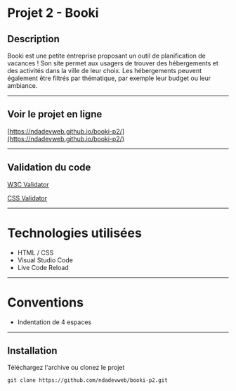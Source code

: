 # Projet 2 - Booki

## Description

Booki est une petite entreprise proposant un outil de planification de vacances ! Son site permet aux usagers de trouver des hébergements et des activités dans la ville de leur choix. Les hébergements peuvent également être filtrés par thématique, par exemple leur budget ou leur ambiance.

---

## Voir le projet en ligne

[https://ndadevweb.github.io/booki-p2/](https://ndadevweb.github.io/booki-p2/)

---

## Validation du code

[W3C Validator](https://validator.w3.org/nu/?doc=https%3A%2F%2Fndadevweb.github.io%2Fbooki-p2%2F)

[CSS Validator](https://jigsaw.w3.org/css-validator/validator?lang=fr&profile=css3svg&uri=https%3A%2F%2Fndadevweb.github.io%2Fbooki-p2%2F&usermedium=all&vextwarning=&warning=1)

---

# Technologies utilisées

- HTML / CSS
- Visual Studio Code
- Live Code Reload

---

# Conventions

- Indentation de 4 espaces

---

## Installation

Téléchargez l'archive ou clonez le projet

`git clone https://github.com/ndadevweb/booki-p2.git`
